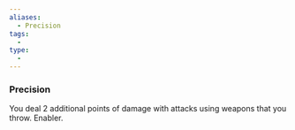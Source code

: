 ```yaml
---
aliases:
  - Precision
tags:
  - 
type:
  - 
---
```

### Precision

You deal 2 additional points of damage with attacks using weapons that you throw. Enabler.